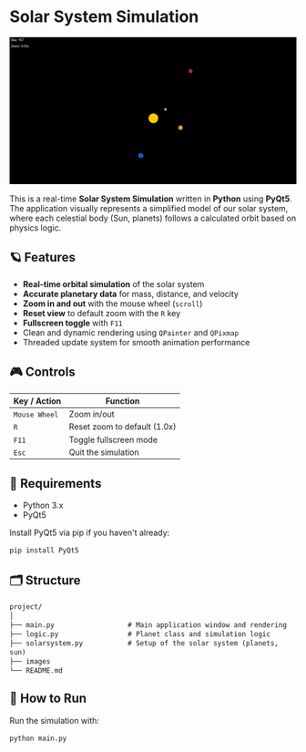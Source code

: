 # Solar System Simulation

![Solar System Preview](images/picture1.png)

This is a real-time **Solar System Simulation** written in **Python** using **PyQt5**.  
The application visually represents a simplified model of our solar system, where each celestial body (Sun, planets) follows a calculated orbit based on physics logic.

## 🪐 Features

- **Real-time orbital simulation** of the solar system
- **Accurate planetary data** for mass, distance, and velocity
- **Zoom in and out** with the mouse wheel (`scroll`)
- **Reset view** to default zoom with the `R` key
- **Fullscreen toggle** with `F11`
- Clean and dynamic rendering using `QPainter` and `QPixmap`
- Threaded update system for smooth animation performance

## 🎮 Controls

| Key / Action     | Function                         |
|------------------|----------------------------------|
| `Mouse Wheel`    | Zoom in/out                      |
| `R`              | Reset zoom to default (1.0x)     |
| `F11`            | Toggle fullscreen mode           |
| `Esc`            | Quit the simulation              |

## 🧠 Requirements

- Python 3.x
- PyQt5

Install PyQt5 via pip if you haven't already:

```bash
pip install PyQt5
````

## 🗂️ Structure

```
project/
│
├── main.py                  # Main application window and rendering
├── logic.py                 # Planet class and simulation logic
├── solarsystem.py           # Setup of the solar system (planets, sun)
├── images
└── README.md                
```

## 🚀 How to Run

Run the simulation with:

```bash
python main.py
```
